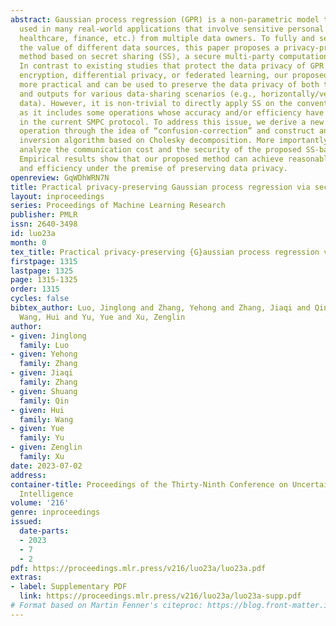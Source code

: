 ```yaml
---
abstract: Gaussian process regression (GPR) is a non-parametric model that has been
  used in many real-world applications that involve sensitive personal data (e.g.,
  healthcare, finance, etc.) from multiple data owners. To fully and securely exploit
  the value of different data sources, this paper proposes a privacy-preserving GPR
  method based on secret sharing (SS), a secure multi-party computation (SMPC) technique.
  In contrast to existing studies that protect the data privacy of GPR via homomorphic
  encryption, differential privacy, or federated learning, our proposed method is
  more practical and can be used to preserve the data privacy of both the model inputs
  and outputs for various data-sharing scenarios (e.g., horizontally/vertically-partitioned
  data). However, it is non-trivial to directly apply SS on the conventional GPR algorithm,
  as it includes some operations whose accuracy and/or efficiency have not been well-enhanced
  in the current SMPC protocol. To address this issue, we derive a new SS-based exponentiation
  operation through the idea of “confusion-correction” and construct an SS-based matrix
  inversion algorithm based on Cholesky decomposition. More importantly, we theoretically
  analyze the communication cost and the security of the proposed SS-based operations.
  Empirical results show that our proposed method can achieve reasonable accuracy
  and efficiency under the premise of preserving data privacy.
openreview: GqWDhWRN7N
title: Practical privacy-preserving Gaussian process regression via secret sharing
layout: inproceedings
series: Proceedings of Machine Learning Research
publisher: PMLR
issn: 2640-3498
id: luo23a
month: 0
tex_title: Practical privacy-preserving {G}aussian process regression via secret sharing
firstpage: 1315
lastpage: 1325
page: 1315-1325
order: 1315
cycles: false
bibtex_author: Luo, Jinglong and Zhang, Yehong and Zhang, Jiaqi and Qin, Shuang and
  Wang, Hui and Yu, Yue and Xu, Zenglin
author:
- given: Jinglong
  family: Luo
- given: Yehong
  family: Zhang
- given: Jiaqi
  family: Zhang
- given: Shuang
  family: Qin
- given: Hui
  family: Wang
- given: Yue
  family: Yu
- given: Zenglin
  family: Xu
date: 2023-07-02
address:
container-title: Proceedings of the Thirty-Ninth Conference on Uncertainty in Artificial
  Intelligence
volume: '216'
genre: inproceedings
issued:
  date-parts:
  - 2023
  - 7
  - 2
pdf: https://proceedings.mlr.press/v216/luo23a/luo23a.pdf
extras:
- label: Supplementary PDF
  link: https://proceedings.mlr.press/v216/luo23a/luo23a-supp.pdf
# Format based on Martin Fenner's citeproc: https://blog.front-matter.io/posts/citeproc-yaml-for-bibliographies/
---
```


